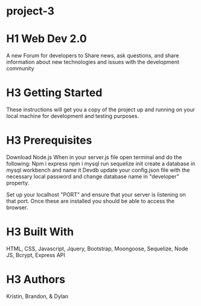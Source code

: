 # project-3

# H1 Web Dev 2.0

A new Forum for developers to Share news, ask questions, and share information about new technologies and issues with the development community

# H3 Getting Started 

These instructions will get you a copy of the project up and running on your local machine for development and testing purposes.

# H3 Prerequisites 

Download Node.js When in your server.js file open terminal and do the following: Npm i express npm i mysql run sequelize init create a database in mysql workbench and name it Devdb update your config.json file with the necessary local password and change database name in "developer" property.

Set up your localhost "PORT" and ensure that your server is listening on that port. Once these are installed you should be able to access the browser.

# H3 Built With

HTML, CSS, Javascript, Jquery, Bootstrap, Moongoose, Sequelize, Node JS,  Bcrypt, Express API

# H3 Authors

Kristin, Brandon, & Dylan

